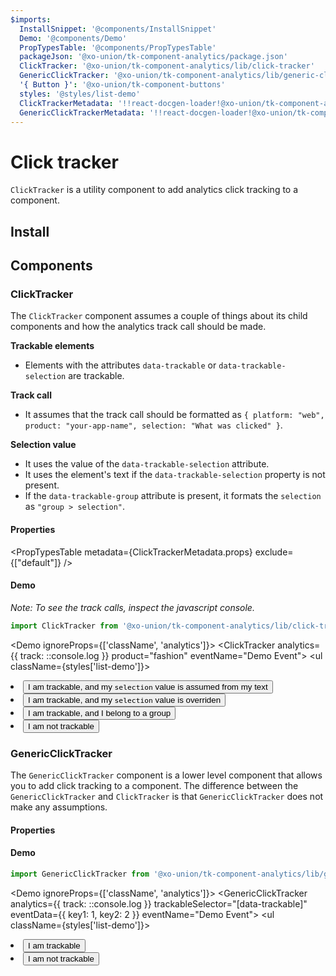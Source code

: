 ```yaml
---
$imports:
  InstallSnippet: '@components/InstallSnippet'
  Demo: '@components/Demo'
  PropTypesTable: '@components/PropTypesTable'
  packageJson: '@xo-union/tk-component-analytics/package.json'
  ClickTracker: '@xo-union/tk-component-analytics/lib/click-tracker'
  GenericClickTracker: '@xo-union/tk-component-analytics/lib/generic-click-tracker'
  '{ Button }': '@xo-union/tk-component-buttons'
  styles: '@styles/list-demo'
  ClickTrackerMetadata: '!!react-docgen-loader!@xo-union/tk-component-analytics/src/click-tracker'
  GenericClickTrackerMetadata: '!!react-docgen-loader!@xo-union/tk-component-analytics/src/generic-click-tracker'
---
```


# Click tracker

`ClickTracker` is a utility component to add analytics click tracking to a component.

## Install

<InstallSnippet packageJson={packageJson} />

## Components

### ClickTracker

The `ClickTracker` component assumes a couple of things about its child components and how the analytics track call should be made.

**Trackable elements**
- Elements with the attributes `data-trackable` or `data-trackable-selection` are trackable.

**Track call**
- It assumes that the track call should be formatted as `{ platform: "web", product: "your-app-name", selection: "What was clicked" }`.

**Selection value**
- It uses the value of the `data-trackable-selection` attribute.
- It uses the element's text if the `data-trackable-selection` property is not present.
- If the `data-trackable-group` attribute is present, it formats the `selection` as `"group > selection"`.

#### Properties

<PropTypesTable metadata={ClickTrackerMetadata.props} exclude={["default"]} />

#### Demo

*Note: To see the track calls, inspect the javascript console.*

```javascript
import ClickTracker from '@xo-union/tk-component-analytics/lib/click-tracker';
```

<Demo ignoreProps={['className', 'analytics']}>
  <ClickTracker analytics={{ track: ::console.log }} product="fashion" eventName="Demo Event">
    <ul className={styles['list-demo']}>
      <li>
        <Button data-trackable>I am trackable, and my `selection` value is assumed from my text</Button>
      </li>
      <li>
        <Button data-trackable-selection="Override selection">I am trackable, and my `selection` value is overriden</Button>
      </li>
      <li>
        <Button data-trackable-group="Group" data-trackable-selection="Override selection">I am trackable, and I belong to a group</Button>
      </li>
      <li>
        <Button>I am not trackable</Button>
      </li>
    </ul>
  </ClickTracker>
</Demo>

### GenericClickTracker

The `GenericClickTracker` component is a lower level component that allows you to add click tracking to a component. The difference between the `GenericClickTracker` and `ClickTracker` is that `GenericClickTracker` does not make any assumptions.

#### Properties

<PropTypesTable metadata={GenericClickTrackerMetadata.props} />

#### Demo

```javascript
import GenericClickTracker from '@xo-union/tk-component-analytics/lib/generic-click-tracker';
```

<Demo ignoreProps={['className', 'analytics']}>
  <GenericClickTracker analytics={{ track: ::console.log }} trackableSelector="[data-trackable]" eventData={{ key1: 1, key2: 2 }} eventName="Demo Event">
    <ul className={styles['list-demo']}>
      <li>
        <Button data-trackable>I am trackable</Button>
      </li>
      <li>
        <Button>I am not trackable</Button>
      </li>
    </ul>
  </GenericClickTracker>
</Demo>
